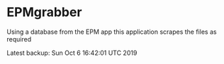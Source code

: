 # EPMgrabber
Using a database from the EPM app this application scrapes the files as required


Latest backup: Sun Oct 6 16:42:01 UTC 2019

